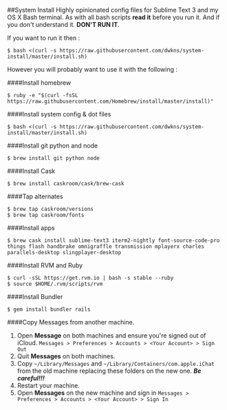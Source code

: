 ##System Install
Highly opinionated config files for Sublime Text 3 and my OS X Bash terminal.
As with all bash scripts **read it** before you run it. And if you don't understand it. **DON'T RUN IT**.

If you want to run it then :

    $ bash <(curl -s https://raw.githubusercontent.com/dwkns/system-install/master/install.sh)

However you will probably want to use it with the following :

####Install homebrew

    $ ruby -e "$(curl -fsSL https://raw.githubusercontent.com/Homebrew/install/master/install)"

####Install system config & dot files

    $ bash <(curl -s https://raw.githubusercontent.com/dwkns/system-install/master/install.sh)
 
####Install git python and node

    $ brew install git python node

####Install Cask

    $ brew install caskroom/cask/brew-cask

####Tap alternates 
    
    $ brew tap caskroom/versions
    $ brew tap caskroom/fonts

####Install apps
    
    $ brew cask install sublime-text3 iterm2-nightly font-source-code-pro things flash handbrake omnigraffle transmission mplayerx charles parallels-desktop slingplayer-desktop

####Install RVM and Ruby
    
    $ curl -sSL https://get.rvm.io | bash -s stable --ruby
    $ source $HOME/.rvm/scripts/rvm

####Install Bundler
    
    $ gem install bundler rails

####Copy Messages from another machine.

1. Open **Message** on both machines and ensure you're signed out of iCloud. `Messages > Preferences > Accounts > <Your Account> > Sign Out`
2. Quit **Messages** on both machines.
3. Copy `~/Library/Messages` and `~/Library/Containers/com.apple.iChat` from the old machine replacing these folders on the new one. ***Be careful!!!***
4. Restart your machine.
5. Open **Messages** on the new machine and sign in `Messages > Preferences > Accounts > <Your Account> > Sign In`